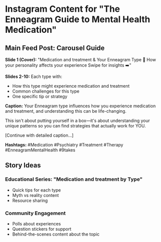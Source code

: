 # Instagram Content for "The Enneagram Guide to Mental Health Medication"

## Main Feed Post: Carousel Guide

**Slide 1 (Cover):**
"Medication and treatment & Your Enneagram Type 🧠
How your personality affects your experience
Swipe for insights ➡️"

**Slides 2-10:** Each type with:

- How this type might experience medication and treatment
- Common challenges for this type
- One specific tip or strategy

**Caption:**
Your Enneagram type influences how you experience medication and treatment, and understanding this can be life-changing.

This isn't about putting yourself in a box—it's about understanding your unique patterns so you can find strategies that actually work for YOU.

[Continue with detailed caption...]

**Hashtags:**
#Medication #Psychiatry #Treatment #Therapy #EnneagramMentalHealth #9takes

## Story Ideas

### Educational Series: "Medication and treatment by Type"

- Quick tips for each type
- Myth vs reality content
- Resource sharing

### Community Engagement

- Polls about experiences
- Question stickers for support
- Behind-the-scenes content about the topic
